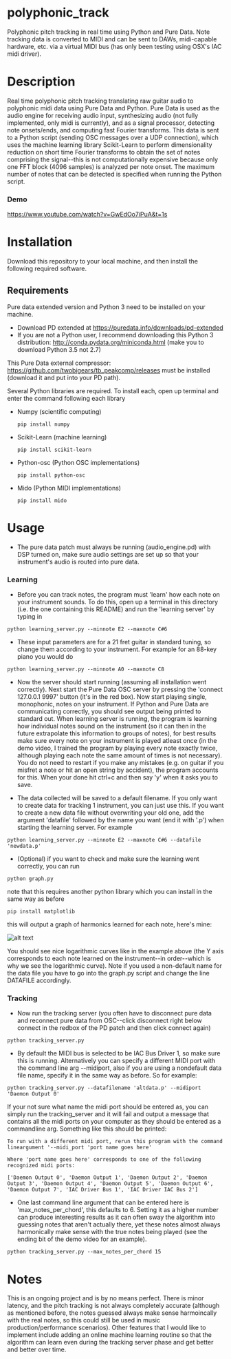 # polyphonic_track
Polyphonic pitch tracking in real time using Python and Pure Data. Note tracking data is converted to MIDI and can be sent to DAWs, midi-capable hardware, etc. via a virtual MIDI bus (has only been testing using OSX's IAC midi driver).

# Description
Real time polyphonic pitch tracking translating raw guitar audio to polyphonic midi data using Pure Data and Python. Pure Data is used as the audio engine for receiving audio input, synthesizing audio (not fully implemented, only midi is currently), and as a signal processor, detecting note onsets/ends, and computing fast Fourier transforms. This data is sent to a Python script (sending OSC messages over a UDP connection), which uses the machine learning library Scikit-Learn to perform dimensionality reduction on short time Fourier transforms to obtain the set of notes comprising the signal--this is not computationally expensive because only one FFT block (4096 samples) is analyzed per note onset. The maximum number of notes that can be detected is specified when running the Python script.
### Demo
https://www.youtube.com/watch?v=GwEdOo7iPuA&t=1s

# Installation

Download this repository to your local machine, and then install the following required software.

## Requirements

Pure data extended version and Python 3 need to be installed on your machine. 
- Download PD extended at https://puredata.info/downloads/pd-extended
- If you are not a Python user, I recommend downloading this Python 3 distribution: http://conda.pydata.org/miniconda.html (make you to download Python 3.5 not 2.7)

This Pure Data external compressor: https://github.com/twobigears/tb_peakcomp/releases must be installed (download it and put into your PD path).


Several Python libraries are required. To install each, open up terminal and enter the command following each library
  - Numpy (scientific computing)
  
    ```
    pip install numpy
    ```
    
  - Scikit-Learn (machine learning)
  
  
    ```
    pip install scikit-learn
    ```
    
  - Python-osc (Python OSC implementations)
  
    
    ```
    pip install python-osc
    ```
    
  - Mido (Python MIDI implementations)
  
    
    ```
    pip install mido
    ```


# Usage
- The pure data patch must always be running (audio_engine.pd) with DSP turned on, make sure audio settings are set up so that your instrument's audio is routed into pure data.

### Learning
- Before you can track notes, the program must 'learn' how each note on your instrument sounds. To do this, open up a terminal in this directory (i.e. the one containing this README) and run the 'learning server' by typing in

```
python learning_server.py --minnote E2 --maxnote C#6 
```

- These input parameters are for a 21 fret guitar in standard tuning, so change them according to your instrument. For example for an 88-key piano you would do

```
python learning_server.py --minnote A0 --maxnote C8
```

- Now the server should start running (assuming all installation went correctly). Next start the Pure Data OSC server by pressing the 'connect 127.0.0.1 9997' button (it's in the red box). Now start playing single, monophonic, notes on your instrument. If Python and Pure Data are communicating correctly, you should see output being printed to standard out. When learning server is running, the program is learning how individual notes sound on the instrument (so it can then in the future extrapolate this information to groups of notes), for best results make sure every note on your instrument is played atleast once (in the demo video, I trained the program by playing every note exactly twice, although playing each note the same amount of times is not necessary). You do not need to restart if you make any mistakes (e.g. on guitar if you misfret a note or hit an open string by accident), the program accounts for this. When your done hit ctrl+c and then say 'y' when it asks you to save.

- The data collected will be saved to a default filename. If you only want to create data for tracking 1 instrument, you can just use this. If you want to create a new data file without overwriting your old one, add the argument 'datafile' followed by the name you want (end it with '.p') when starting the learning server. For example 


```
python learning_server.py --minnote E2 --maxnote C#6 --datafile 'newdata.p'
```

- (Optional) if you want to check and make sure the learning went correctly, you can run 

```
python graph.py
```
note that this requires another python library which you can install in the same way as before

```
pip install matplotlib
```

this will output a graph of harmonics learned for each note, here's mine:

![alt text](https://github.com/jaym910/polyphonic_track/raw/master/datapic.png "Graph example")

You should see nice logarithmic curves like in the example above (the Y axis corresponds to each note learned on the instrument--in order--which is why we see the logarithmic curve). Note if you used a non-default name for the data file you have to go into the graph.py script and change the line DATAFILE accordingly.

### Tracking

- Now run the tracking server (you often have to disconnect pure data and reconnect pure data from OSC--click disconnect right below connect in the redbox of the PD patch and then click connect again)

```
python tracking_server.py
```

- By default the MIDI bus is selected to be IAC Bus Driver 1, so make sure this is running. Alternatively you can specify a different MIDI port with the command line arg --midiport, also if you are using a nondefault data file name, specify it in the same way as before. So for example:

 ```
 python tracking_server.py --datafilename 'altdata.p' --midiport 'Daemon Output 0'
 ```
 
If your not sure what name the midi port should be entered as, you can simply run the tracking_server and it will fail and output a message that contains all the midi ports on your computer as they should be entered as a commandline arg. Something like this should be printed:
 
 ```
To run with a different midi port, rerun this program with the command lineargument '--midi_port 'port name goes here'

Where 'port name goes here' corresponds to one of the following recognized midi ports:

['Daemon Output 0', 'Daemon Output 1', 'Daemon Output 2', 'Daemon Output 3', 'Daemon Output 4', 'Daemon Output 5', 'Daemon Output 6', 'Daemon Output 7', 'IAC Driver Bus 1', 'IAC Driver IAC Bus 2']
 ```
 
 - One last command line argument that can be entered here is 'max_notes_per_chord', this defaults to 6. Setting it as a higher number can produce interesting results as it can often sway the algorithm into guessing notes that aren't actually there, yet these notes almost always harmonically make sense with the true notes being played (see the ending bit of the demo video for an example).
 
 ```
python tracking_server.py --max_notes_per_chord 15
```

# Notes
This is an ongoing project and is by no means perfect. There is minor latency, and the pitch tracking is not always completely accurate (although as mentioned before, the notes guessed always make sense harmoincally with the real notes, so this could still be used in music production/performance scenarios). Other features that I would like to implement include adding an online machine learning routine so that the algorithm can learn even during the tracking server phase and get better and better over time.

